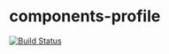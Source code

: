 # components-profile

[![Build Status](https://travis-ci.org/joemccann/dillinger.svg?branch=master)](https://travis-ci.org/joemccann/dillinger)
